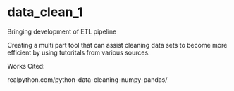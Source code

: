 # data_clean_1
Bringing development of ETL pipeline

Creating a multi part tool that can assist cleaning data sets to become more efficient by using tutoritals from various sources.






Works Cited:

realpython.com/python-data-cleaning-numpy-pandas/
